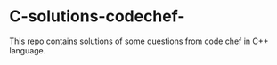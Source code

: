 # C-solutions-codechef-
This repo contains solutions of some questions from code chef in C++ language.
